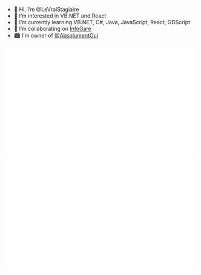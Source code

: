 - 👋 Hi, I’m @LeVraiStagiaire
- 👀 I’m interested in VB.NET and React
- 🌱 I’m currently learning VB.NET, C#, Java, JavaScript, React, GDScript
- 💞️ I’m collaborating on [InfoGare](https://github.com/Absolument-Oui/InfoGare)
- 🏙️ I'm owner of [@AbsolumentOui](https://github.com/Absolument-Oui)

<!---
FloYoutube54/FloYoutube54 is a ✨ special ✨ repository because its `README.md` (this file) appears on your GitHub profile.
You can click the Preview link to take a look at your changes.
--->

![](https://raw.githubusercontent.com/FloYoutube54/github-stats/master/generated/overview.svg#gh-dark-mode-only)
![](https://raw.githubusercontent.com/Floyoutube54/github-stats/master/generated/languages.svg#gh-dark-mode-only)
